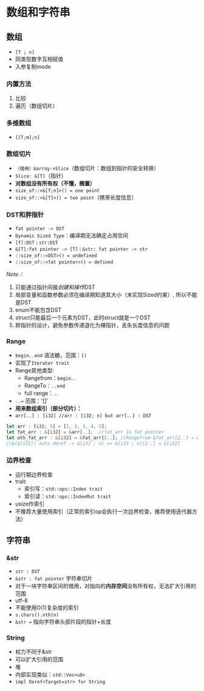 # 数组和字符串

## 数组
- `[T ; n]`
- 同类型数字互相赋值
- 入参复制mode

### 内置方法
1. 比较
2. 遍历（数组切片）

### 多维数组
- `[[T;m];n]`

### 数组切片
- `（借用）&array->Slice`（数组切片：数组到指针的安全转换）
- `Slice: &[T]`（指针）
- **对数组没有所有权（不懂，搁置）**
- `size_of::<&[T;n]>() = one point`
- `size_of::<&[T]>() = two point`（携带长度信息）

### DST和胖指针
- `fat pointer -> DST`
- `Dynamic Sized Type`：编译期无法确定占用空间
- `[T]:DST；str:DST`
- `&[T]:fat pointer -> [T]；&str: fat pointer -> str`
- `::size_of::<DST>() = undefined`
- `::size_of::<fat pointer>() = defined`

*Note：*    
1. 只能通过指针间接*创建和操作*DST
2. 局部变量和函数参数必须在编译期知道其大小（未实现Sized约束）, 所以不能是DST
3. enum不能包含DST
4. struct只能最后一个元素为DST，此时struct就是一个DST
5. 胖指针的设计，避免参数传递退化为裸指针，丢失长度信息的问题

### Range
- `begin..end` 语法糖，范围：`[)`
- 实现了`Iterator trait`
- Range其他类型:
    - Rangefrom：`begin..`
    - RangeTo：`..end`
    - full range：`..` 
- `..=` 范围：'[]'
- **用来数组索引（部分切片）：**
- `arr[..] : [i32] //arr : [i32; n] but arr[..] : DST`
```rust
let arr : [i32; 5] = [1, 2, 3, 4, 5];
let fat_arr : &[i32] = &arr[..];  //fat_arr is fat pointer
let oth_fat_arr : &[i32] = &fat_arr[2..]; //Rangefrom &fat_arr[2..] = &&[i32][2..]   
//&(&[i32]) auto deref -> &[i32 ; n] => &[i32 ; n][2..] = &[i32]

```

### 边界检查
- 运行期边界检查
- trait:
    - 索引写：`std::ops::Index trait`
    - 索引读：`std::ops::IndexMut trait`
- usize作索引
- 不推荐大量使用索引（正常的索引op会执行一次边界检查，推荐使用迭代器方法）

## 字符串

### &str
- `str : DST`
- `&str : fat pointer` 字符串切片
- 对于一块字符串区间的借用，对指向的**内存空间**没有所有权，无法扩大引用的范围
- utf-8
- 不能使用O(1)复杂度的索引
- `s.chars().nth(n)`
- `&str =` 指向字符串头部片段的指针+长度

### String
- 权力不同于&str
- 可以扩大引用的范围
- 堆
- 内部实现类似：`std::Vec<u8>`
- `impl Deref<Target=str> for String`